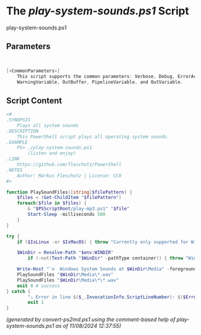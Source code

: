 The *play-system-sounds.ps1* Script
===========================

play-system-sounds.ps1 


Parameters
----------
```powershell


[<CommonParameters>]
    This script supports the common parameters: Verbose, Debug, ErrorAction, ErrorVariable, WarningAction, 
    WarningVariable, OutBuffer, PipelineVariable, and OutVariable.
```

Script Content
--------------
```powershell
<#
.SYNOPSIS
	Plays all system sounds
.DESCRIPTION
	This PowerShell script plays all operating system sounds.
.EXAMPLE
	PS> ./play-system-sounds.ps1 
	    (listen and enjoy)
.LINK
	https://github.com/fleschutz/PowerShell
.NOTES
	Author: Markus Fleschutz | License: CC0
#>

function PlaySoundFiles([string]$filePattern) {
	$files = (Get-ChildItem "$filePattern")
	foreach($file in $files) {
		& "$PSScriptRoot/play-mp3.ps1" "$file"
		Start-Sleep -milliseconds 500
	}
}

try {
	if ($IsLinux -or $IsMacOS) { throw "Currently only supported for Windows" }

	$WinDir = Resolve-Path "$env:WINDIR"
        if (-not(Test-Path "$WinDir" -pathType container)) { throw "Windows directory at 📂$Path doesn't exist" }

	Write-Host "`n  Windows System Sounds at $WinDir\Media" -foregroundColor green
	PlaySoundFiles "$WinDir\Media\*.wav"
	PlaySoundFiles "$WinDir\Media\*\*.wav"
	exit 0 # success
} catch {
        "⚠️ Error in line $($_.InvocationInfo.ScriptLineNumber): $($Error[0])"
        exit 1
}
```

*(generated by convert-ps2md.ps1 using the comment-based help of play-system-sounds.ps1 as of 11/08/2024 12:37:55)*
